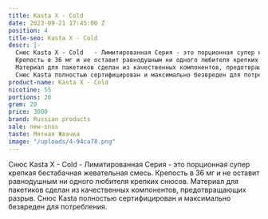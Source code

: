 ```yaml
---
title: Kasta X - Cold
date: 2023-09-21 17:45:00 Z
position: 4
title-seo: Kasta X - Cold
descr: |-
  Снюс Kasta X - Cold   - Лимитированная Серия - это порционная супер крепкая бестабачная жевательная смесь.
  Крепость в 36 мг и не оставит равнодушным ни одного любителя крепких снюсов.
  Материал для пакетиков сделан из качественных компонентов, предотвращающих разрыв.
  Снюс Kasta полностью сертифицирован и максимально безвреден для потребления.
product-name: Kasta X - Cold
nicotine: 55
portions: 20
gram: 20
price: 3000
brand: Russian products
sale: new-snus
taste: Мятная Жвачка
image: "/uploads/4-94ca78.png"
---
```


Снюс Kasta X - Cold   - Лимитированная Серия - это порционная супер крепкая бестабачная жевательная смесь.
Крепость в 36 мг и не оставит равнодушным ни одного любителя крепких снюсов.
Материал для пакетиков сделан из качественных компонентов, предотвращающих разрыв.
Снюс Kasta полностью сертифицирован и максимально безвреден для потребления.